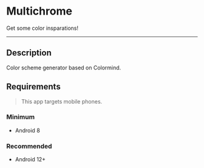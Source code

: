 # Multichrome

Get some color insparations!

---

## Description

Color scheme generator based on Colormind.

## Requirements

> This app targets mobile phones.

### Minimum
- Android 8

### Recommended
- Android 12+
